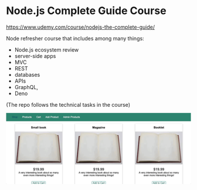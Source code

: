 # Node.js Complete Guide Course

https://www.udemy.com/course/nodejs-the-complete-guide/

Node refresher course that includes among many things:

- Node.js ecosystem review
- server-side apps
- MVC
- REST
- databases
- APIs
- GraphQL,
- Deno

(The repo follows the technical tasks in the course)

![](demo-webpage.gif)